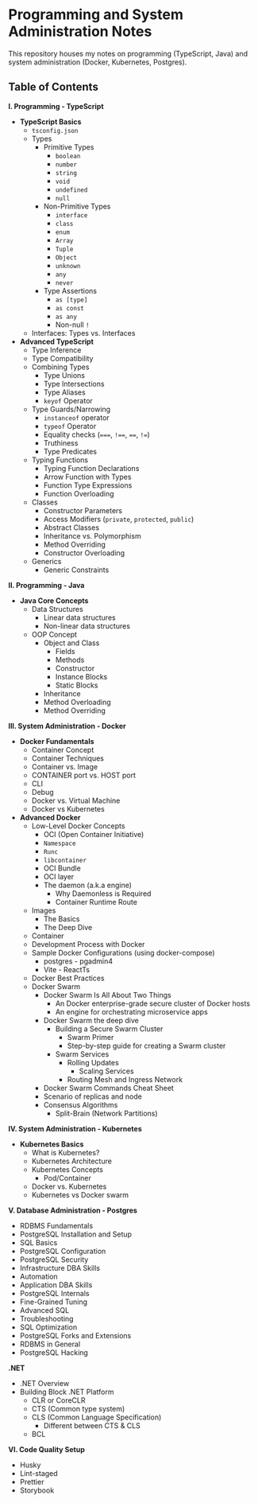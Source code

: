 # Programming and System Administration Notes

This repository houses my notes on programming (TypeScript, Java) and system administration (Docker, Kubernetes, Postgres).

## Table of Contents

**I. Programming - TypeScript**

*   **TypeScript Basics**
    *   `tsconfig.json`
    *   Types
        *   Primitive Types
            *   `boolean`
            *   `number`
            *   `string`
            *   `void`
            *  `undefined`
            *   `null`
        *   Non-Primitive Types
            *   `interface`
            *   `class`
            *   `enum`
            *   `Array`
            *   `Tuple`
            *   `Object`
            *   `unknown`
            *   `any`
            *  `never`
        *   Type Assertions
            *   `as [type]`
            *   `as const`
            *   `as any`
            *   Non-null `!`
    *   Interfaces: Types vs. Interfaces
*   **Advanced TypeScript**
    *   Type Inference
    *   Type Compatibility
    *   Combining Types
        *   Type Unions
        *   Type Intersections
        *   Type Aliases
        *   `keyof` Operator
    *   Type Guards/Narrowing
        *   `instanceof` operator
        *   `typeof` Operator
        *   Equality checks (`===`, `!==`, `==`, `!=`)
        *   Truthiness
        *   Type Predicates
    *   Typing Functions
        *   Typing Function Declarations
        *   Arrow Function with Types
        *   Function Type Expressions
        *   Function Overloading
    *   Classes
        *   Constructor Parameters
        *   Access Modifiers (`private`, `protected`, `public`)
        *   Abstract Classes
        *   Inheritance vs. Polymorphism
        *   Method Overriding
        *   Constructor Overloading
    *   Generics
        *   Generic Constraints

**II. Programming - Java**

*   **Java Core Concepts**
    *   Data Structures
        *   Linear data structures
        *   Non-linear data structures
    *   OOP Concept
        *   Object and Class
            *   Fields
            *   Methods
            *   Constructor
            *  Instance Blocks
            * Static Blocks
        *   Inheritance
        *   Method Overloading
        *   Method Overriding

**III. System Administration - Docker**

*   **Docker Fundamentals**
    *   Container Concept
    *   Container Techniques
    *   Container vs. Image
    *   CONTAINER port vs. HOST port
    *   CLI
    *   Debug
    *   Docker vs. Virtual Machine
    *   Docker vs Kubernetes
*   **Advanced Docker**
    *   Low-Level Docker Concepts
        *   OCI (Open Container Initiative)
        *   `Namespace`
        *   `Runc`
        *   `libcontainer`
        *   OCI Bundle
        *  OCI layer
        *   The daemon (a.k.a engine)
            *   Why Daemonless is Required
            *   Container Runtime Route
    *   Images
        *   The Basics
        *   The Deep Dive
    *   Container
    *   Development Process with Docker
    *   Sample Docker Configurations (using docker-compose)
        *   postgres - pgadmin4
        *    Vite - ReactTs
    *   Docker Best Practices
    *   Docker Swarm
        *   Docker Swarm Is All About Two Things
            *   An Docker enterprise-grade secure cluster of Docker hosts
            *   An engine for orchestrating microservice apps
        *   Docker Swarm the deep dive
            *   Building a Secure Swarm Cluster
                *   Swarm Primer
                *   Step-by-step guide for creating a Swarm cluster
            *   Swarm Services
                *   Rolling Updates
                    *   Scaling Services
                *    Routing Mesh and Ingress Network
        *   Docker Swarm Commands Cheat Sheet
        *    Scenario of replicas and node
        *   Consensus Algorithms
            *   Split-Brain (Network Partitions)

**IV. System Administration - Kubernetes**

*   **Kubernetes Basics**
    *   What is Kubernetes?
    *   Kubernetes Architecture
    *   Kubernetes Concepts
         *  Pod/Container
    *   Docker vs. Kubernetes
    *   Kubernetes vs Docker swarm

**V. Database Administration - Postgres**

*   RDBMS Fundamentals
*   PostgreSQL Installation and Setup
*   SQL Basics
*   PostgreSQL Configuration
*   PostgreSQL Security
*   Infrastructure DBA Skills
*   Automation
*   Application DBA Skills
*   PostgreSQL Internals
*   Fine-Grained Tuning
*   Advanced SQL
*   Troubleshooting
*   SQL Optimization
*   PostgreSQL Forks and Extensions
*   RDBMS in General
*   PostgreSQL Hacking

**.NET**

*   .NET Overview
*   Building Block .NET Platform
    *   CLR or CoreCLR
    *   CTS (Common type system)
    *   CLS (Common Language Specification)
        *   Different between CTS & CLS
    *   BCL

**VI. Code Quality Setup**

*   Husky
*   Lint-staged
*   Prettier
*   Storybook
